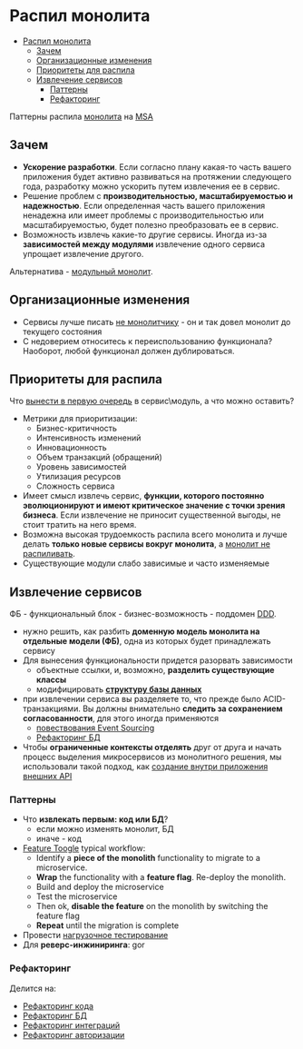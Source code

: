 # Распил монолита

- [Распил монолита](#распил-монолита)
  - [Зачем](#зачем)
  - [Организационные изменения](#организационные-изменения)
  - [Приоритеты для распила](#приоритеты-для-распила)
  - [Извлечение сервисов](#извлечение-сервисов)
    - [Паттерны](#паттерны)
    - [Рефакторинг](#рефакторинг)

Паттерны распила [монолита](../../style/monolit.md) на [MSA](../../style/msa.md)

## Зачем

- __Ускорение разработки__. Если согласно плану какая-то часть вашего приложения будет активно развиваться на протяжении следующего года, разработку можно ускорить путем извлечения ее в сервис.
- Решение проблем с __производительностью, масштабируемостью и надежностью__. Если определенная часть вашего приложения ненадежна или имеет проблемы с производительностью или масштабируемостью, будет полезно преобразовать ее в сервис.
- Возможность извлечь какие-то другие сервисы. Иногда из-за __зависимостей между модулями__ извлечение одного сервиса упрощает извлечение другого.

Альтернатива - [модульный монолит](../../style/monolit.modul.md).

## Организационные изменения

- Сервисы лучше писать [не монолитчику](https://habr.com/ru/articles/508856/) - он и так довел монолит до текущего состояния
- С недоверием относитесь к переиспользованию функционала? Наоборот, любой функционал должен дублироваться.

## Приоритеты для распила

Что [вынести в первую очередь](http://agilemindset.ru/от-монолита-к-микросервисам-в-разумно/) в сервис\модуль, а что можно оставить?

- Метрики для приоритизации:
	- Бизнес-критичность
	- Интенсивность изменений
	- Инновационность
	- Объем транзакций (обращений)  
	- Уровень зависимостей
	- Утилизация ресурсов
	- Сложность сервиса  
- Имеет смысл извлечь сервис, __функции, которого постоянно эволюционируют и имеют критическое значение с точки зрения бизнеса__. Если извлечение не приносит существенной выгоды, не стоит тратить на него время.
- Возможна высокая трудоемкость распила всего монолита и лучше делать __только новые сервисы вокруг монолита__, а [монолит не распиливать](https://habr.com/ru/companies/vk/articles/519354/).
- Существующие модули слабо зависимые и часто изменяемые

## Извлечение сервисов

ФБ - функциональный блок - бизнес-возможность - поддомен [DDD](../system.design/ddd.md).

- нужно решить, как разбить __доменную модель монолита на отдельные модели (ФБ)__, одна из которых будет принадлежать сервису
- Для вынесения функциональности придется разорвать зависимости
  - объектные ссылки, и, возможно, __разделить существующие классы__
  - модифицировать __[структуру базы данных](monolit2msa.db.md)__
- при извлечении сервиса вы разделяете то, что прежде было ACID-транзакциями. Вы должны внимательно __следить за сохранением согласованности__, для этого иногда применяются
  - [повествования Event Sourcing](../integration/event.sourcing.md)
  - [Рефакторинг БД](monolit2msa.db.md)
- Чтобы __ограниченные контексты отделять__ друг от друга и начать процесс выделения микросервисов из монолитного решения, мы использовали такой подход, как [создание внутри приложения внешних API](https://habr.com/ru/companies/raiffeisenbank/articles/458404/)

### Паттерны

- Что __извлекать первым: код или БД__?
  - если можно изменять монолит, БД
  - иначе - код
- [Feature Toogle](../feature.toggle.md) typical workflow:
  - Identify a __piece of the monolith__ functionality to migrate to a microservice.
  - __Wrap__ the functionality with a __feature flag__. Re-deploy the monolith.
  - Build and deploy the microservice
  - Test the microservice
  - Then ok, __disable the feature__ on the monolith by switching the feature flag
  - __Repeat__ until the migration is complete
- Провести [нагрузочное тестирование](../../../technology/ability/performance/load.test.md)
- Для __реверс-инжиниринга__: gor

### Рефакторинг

Делится на:

- [Рефакторинг кода](monolit2msa.code.md)
- [Рефакторинг БД](monolit2msa.db.md)
- [Рефакторинг интеграций](monolit2msa.api.md)
- [Рефакторинг авторизации](monolit2msa.auth.md)
